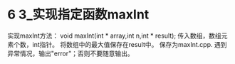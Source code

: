 # 6 3_实现指定函数maxInt
实现maxInt方法：
void maxInt(int * array,int n,int * result);
传入数组，数组元素个数，int指针。
将数组中的最大值保存在result中。
保存为maxInt.cpp.
遇到异常情况，输出"error"；否则不要随意输出。